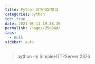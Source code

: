 ```yaml
---
title: Python 监听指定端口
categories: python
toc: true
date: 2021-08-11 19:18:36
permalink: /pages/25e84d/
tags: 
  - null
sidebar: auto
---
```


> python -m SimpleHTTPServer 2376

